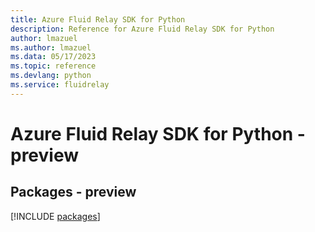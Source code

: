 ```yaml
---
title: Azure Fluid Relay SDK for Python
description: Reference for Azure Fluid Relay SDK for Python
author: lmazuel
ms.author: lmazuel
ms.data: 05/17/2023
ms.topic: reference
ms.devlang: python
ms.service: fluidrelay
---
```

# Azure Fluid Relay SDK for Python - preview
## Packages - preview
[!INCLUDE [packages](fluid-relay-index.md)]